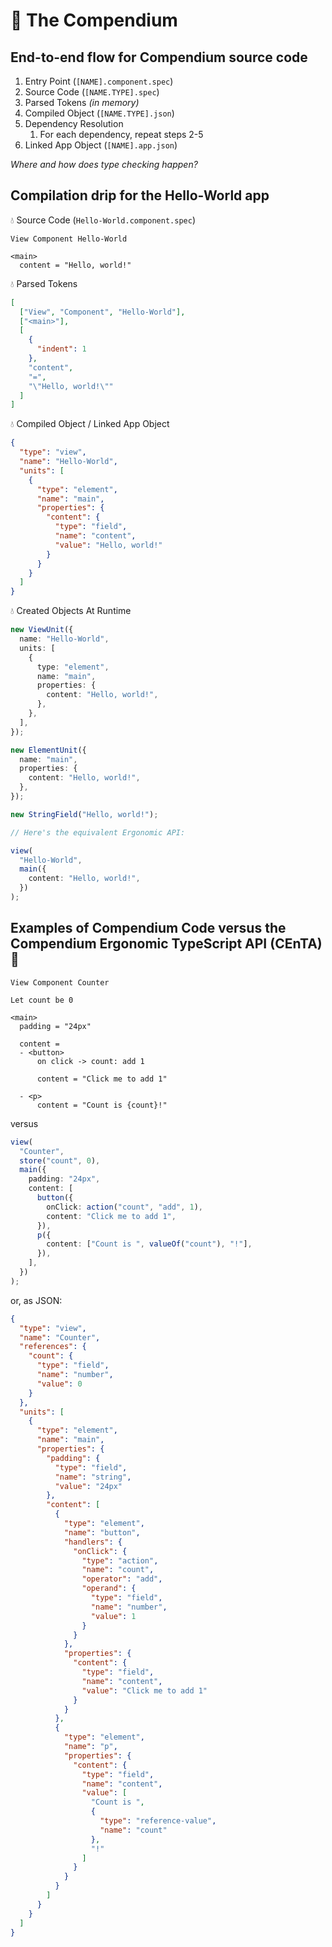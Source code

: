 # 📗 The Compendium

## End-to-end flow for Compendium source code

1. Entry Point (`[NAME].component.spec`)
1. Source Code (`[NAME.TYPE].spec`)
1. Parsed Tokens _(in memory)_
1. Compiled Object (`[NAME.TYPE].json`)
1. Dependency Resolution
   1. For each dependency, repeat steps 2-5
1. Linked App Object (`[NAME].app.json`)

_Where and how does type checking happen?_

## Compilation drip for the Hello-World app

💧 Source Code (`Hello-World.component.spec`)

```
View Component Hello-World

<main>
  content = "Hello, world!"

```

💧 Parsed Tokens

```json
[
  ["View", "Component", "Hello-World"],
  ["<main>"],
  [
    {
      "indent": 1
    },
    "content",
    "=",
    "\"Hello, world!\""
  ]
]
```

💧 Compiled Object / Linked App Object

```json
{
  "type": "view",
  "name": "Hello-World",
  "units": [
    {
      "type": "element",
      "name": "main",
      "properties": {
        "content": {
          "type": "field",
          "name": "content",
          "value": "Hello, world!"
        }
      }
    }
  ]
}
```

💧 Created Objects At Runtime

```ts
new ViewUnit({
  name: "Hello-World",
  units: [
    {
      type: "element",
      name: "main",
      properties: {
        content: "Hello, world!",
      },
    },
  ],
});

new ElementUnit({
  name: "main",
  properties: {
    content: "Hello, world!",
  },
});

new StringField("Hello, world!");

// Here's the equivalent Ergonomic API:

view(
  "Hello-World",
  main({
    content: "Hello, world!",
  })
);
```

## Examples of Compendium Code versus the Compendium Ergonomic TypeScript API (CEnTA) 🐛

```
View Component Counter

Let count be 0

<main>
  padding = "24px"

  content =
  - <button>
      on click -> count: add 1

      content = "Click me to add 1"

  - <p>
      content = "Count is {count}!"

```

versus

```ts
view(
  "Counter",
  store("count", 0),
  main({
    padding: "24px",
    content: [
      button({
        onClick: action("count", "add", 1),
        content: "Click me to add 1",
      }),
      p({
        content: ["Count is ", valueOf("count"), "!"],
      }),
    ],
  })
);
```

or, as JSON:

```json
{
  "type": "view",
  "name": "Counter",
  "references": {
    "count": {
      "type": "field",
      "name": "number",
      "value": 0
    }
  },
  "units": [
    {
      "type": "element",
      "name": "main",
      "properties": {
        "padding": {
          "type": "field",
          "name": "string",
          "value": "24px"
        },
        "content": [
          {
            "type": "element",
            "name": "button",
            "handlers": {
              "onClick": {
                "type": "action",
                "name": "count",
                "operator": "add",
                "operand": {
                  "type": "field",
                  "name": "number",
                  "value": 1
                }
              }
            },
            "properties": {
              "content": {
                "type": "field",
                "name": "content",
                "value": "Click me to add 1"
              }
            }
          },
          {
            "type": "element",
            "name": "p",
            "properties": {
              "content": {
                "type": "field",
                "name": "content",
                "value": [
                  "Count is ",
                  {
                    "type": "reference-value",
                    "name": "count"
                  },
                  "!"
                ]
              }
            }
          }
        ]
      }
    }
  ]
}
```
